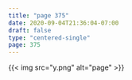 ```yaml
---
title: "page 375"
date: 2020-09-04T21:36:04-07:00
draft: false
type: "centered-single"
page: 375
---
```


{{< img src="y.png" alt="page" >}}
